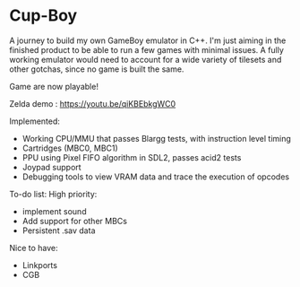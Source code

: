# Cup-Boy

A journey to build my own GameBoy emulator in C++. I'm just aiming in the finished product to be able to run a few games with minimal issues. A fully working emulator would need to account for a wide variety of tilesets and other gotchas, since no game is built the same.

Game are now playable!

Zelda demo : https://youtu.be/qiKBEbkgWC0

Implemented:
- Working CPU/MMU that passes Blargg tests, with instruction level timing
- Cartridges (MBC0, MBC1)
- PPU using Pixel FIFO algorithm in SDL2, passes acid2 tests
- Joypad support
- Debugging tools to view VRAM data and trace the execution of opcodes

To-do list:
High priority:
- implement sound
- Add support for other MBCs
- Persistent .sav data

Nice to have:
- Linkports
- CGB
